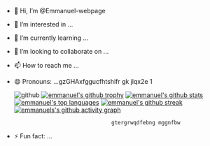 - 👋 Hi, I’m @Emmanuel-webpage
- 👀 I’m interested in ...
- 🌱 I’m currently learning ...
- 💞️ I’m looking to collaborate on ...
- 📫 How to reach me ...
- 😄 Pronouns: ...gzGHAxfggucfhtshifr gk jlqx2e   1







    ![github](https://img.shields.io/badge/hello%20there%20-8A2BE2)
[![emmanuel's github trophy](https://github-profile-trophy.vercel.app/?username=Emmanuel-webpage&row=1)](https://github.com/ryo-ma/github-profile-trophy)
[![emmanuel's github stats](https://github-readme-stats.vercel.app/api?username=Emmanuel-webpage&theme=blue-green)](https://github.com/anuraghazra/github-readme-stats)
[![emmanuel's top languages](https://github-readme-stats.vercel.app/api/top-langs/?username=Emmanuel-webpage&theme=blue-green)](https://github.com/anuraghazra/github-readme-stats)
[![emmanuel's github streak](https://github-readme-streak-stats.herokuapp.com/?user=Emmanuel-webpage&theme=blue-green)](https://github.com/DenverCoder1/github-readme-streak-stats)
[![emmanuels's github activity graph](https://github-readme-activity-graph.vercel.app/graph?username=Emmanuel-webpage&bg_color=0d0e12&color=1c81ce&line=0f1129&point=079ae4&area=true&hide_border=true)](https://github.com/ashutosh00710/github-readme-activity-graph)
  
 















































































                                     gtergrwqdfebng mggnfbw
- ⚡ Fun fact: ...

<!---
Emmanuel-webpage/Emmanuel-webpage is a ✨ special ✨ repository because its `README.md` (this file) appears on your GitHub profile.
You can click the Preview link to take a look at your changes.
--->

